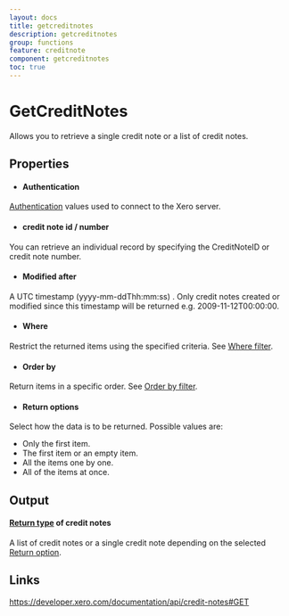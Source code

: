 ```yaml
---
layout: docs
title: getcreditnotes
description: getcreditnotes
group: functions
feature: creditnote
component: getcreditnotes
toc: true
---
```

GetCreditNotes
============

Allows you to retrieve a single credit note or a list of credit notes.

Properties
----------

- #### Authentication
[Authentication](../../../Common/Authentication/Index.md) values used to connect to the Xero server.
- #### credit note id / number
You can retrieve an individual record by specifying the CreditNoteID or credit note number.
- #### Modified after
A UTC timestamp (yyyy-mm-ddThh:mm:ss) . Only credit notes created or modified since this timestamp will be returned e.g. 2009-11-12T00:00:00.
- #### Where
Restrict the returned items using the specified criteria. See [Where filter](../../../Common/Filters/Where/Index.md).
- #### Order by
Return items in a specific order. See [Order by filter](../../../Common/Filters/OrderBy/Index.md).
- #### Return options
Select how the data is to be returned. Possible values are:
  * Only the first item.
  * The first item or an empty item. 
  * All the items one by one.
  * All of the items at once.


Output
-----
#### [Return type](#return-options) of credit notes
A list of credit notes or a single credit note depending on the selected [Return option](#return-options).

Links
-----

https://developer.xero.com/documentation/api/credit-notes#GET
